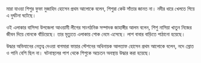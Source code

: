 মারা যাওয়া শিশুর ফুফা মুজাহিদ হোসেন প্রথম আলোকে বলেন, শিশুরা কেউ সাঁতার জানত না। নদীর ধারে খেলতে গিয়ে এ দুর্ঘটনা ঘটেছে।

ওই এলাকার বাসিন্দা উপজেলা আওয়ামী লীগের সাংগঠনিক সম্পাদক জাহাঙ্গীর আলম বলেন, শিশু নাসিয়া খাতুন নিজের জীবন দিয়ে বোনকে বাঁচিয়েছে। তার মৃত্যুতে এলাকায় শোক নেমে এসেছে। লাশ বাবার বাড়িতে পাঠানো হয়েছে।

উদ্ধার অভিযানের নেতৃত্ব দেওয়া বাগমারা ফায়ার স্টেশনের অধিনায়ক আলতাফ হোসেন প্রথম আলোকে বলেন, নদে স্রোত ও পানি বেশি ছিল না। ঘটনাস্থলের পাশ থেকে শিশুকে অচেতন অবস্থায় উদ্ধার করা হয়েছে।
